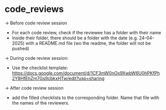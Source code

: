 # code_reviews

-> Before code review session
* For each code review, check if the reviewee has a folder with their name
* Inside their folder, there should be a folder with the date (e.g. 24-04-2025) with a README.md file (wo the readme, the folder will not be pushed)

-> During code review session:
* Use the checklist template: https://docs.google.com/document/d/1CF3mW0nOx9XwbW6U0hPKfPh2Y8HfEhZm7Gs9cbkxHTw/edit?usp=sharing

-> After code review session
* add the filled checklists to the corresponding folder. Name that file with the names of the reviewers.

 
